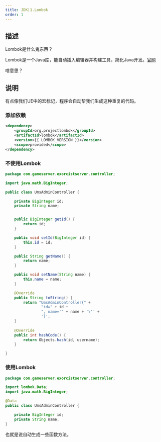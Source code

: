 ```yaml
---
title: JDK|1.Lombok
order: 1
---
```


## 描述

<chatmessage avatar="../../assets/emoji/blzt.png" :avatarWidth="40">
Lombok是什么鬼东西？
</chatmessage>

<chatmessage avatar=" ../../assets/emoji/new1.png" :avatarWidth="40" alignLeft>

Lombok是一个Java库，能自动插入编辑器并构建工具，简化Java开发。[官网](https://projectlombok.org/)

</chatmessage>

<chatmessage avatar="../../assets/emoji/blzt.png" :avatarWidth="40">
啥意思？
</chatmessage>

## 说明

<chatmessage avatar="../../assets/emoji/new1.png" :avatarWidth="40" alignLeft>
有点像我们UE中的宏标记，程序会自动帮我们生成这种重复的代码。
</chatmessage>

### 添加依赖

```xml
<dependency>
	<groupId>org.projectlombok</groupId>
	<artifactId>lombok</artifactId>
	<version>{{ LOMBOK_VERSION }}</version>
	<scope>provided</scope>
</dependency>
```

### 不使用Lombok

```java
package com.gameserver.exorcistserver.controller;

import java.math.BigInteger;

public class UmsAdminController {

    private BigInteger id;
    private String name;


    public BigInteger getId() {
        return id;
    }

    public void setId(BigInteger id) {
        this.id = id;
    }

    public String getName() {
        return name;
    }

    public void setName(String name) {
        this.name = name;
    }

    @Override
    public String toString() {
        return "UmsAdminController{" +
                "id=" + id +
                ", name='" + name + '\'' +
                '}';
    }
    
    @Override
    public int hashCode() {
        return Objects.hash(id, username);
    }

}
```
### 使用Lombok

```java
package com.gameserver.exorcistserver.controller;

import lombok.Data;
import java.math.BigInteger;

@Data
public class UmsAdminController {

    private BigInteger id;
    private String name;
}
```

<chatmessage avatar="../../assets/emoji/blzt.png" :avatarWidth="40">
也就是说自动生成一些函数方法。
</chatmessage>
